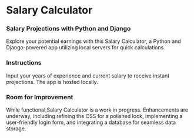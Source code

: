 <h1>Salary Calculator</h1>

<p>
    <h3> Salary Projections with Python and Django</h3>
    Explore your potential earnings with this Salary Calculator, a Python and Django-powered app utilizing local servers for quick calculations.

<h3>Instructions</h3>
Input your years of experience and current salary to receive instant projections. The app is hosted locally. 

<h3>Room for Improvement</h3>
While functional,Salary Calculator is a work in progress. Enhancements are underway, including refining the CSS for a polished look, implementing a user-friendly login form, and integrating a database for seamless data storage.

    
</p>
